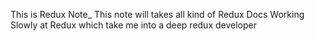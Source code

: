 This is Redux Note\_
This note will takes all kind of Redux Docs
Working Slowly at Redux which take me into a deep redux developer
